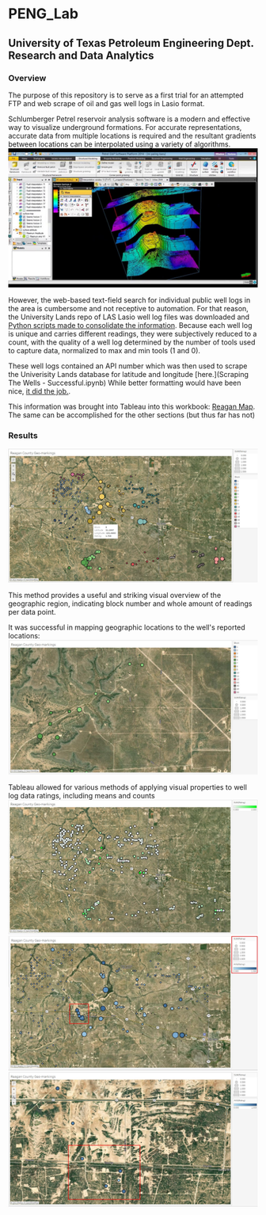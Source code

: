 # PENG_Lab
## University of Texas Petroleum Engineering Dept. Research and Data Analytics

### Overview
The purpose of this repository is to serve as a first trial for an attempted FTP and web scrape of oil and gas well logs in Lasio format.

Schlumberger Petrel reservoir analysis software is a modern and effective way to visualize underground formations. For accurate representations, accurate data from multiple locations is required and the resultant gradients between locations can be interpolated using a variety of algorithms.
![alt text](readme_images/petrel_example.jpg "Schlumberger Petrel software")

However, the web-based text-field search for individual public well logs in the area is cumbersome and not receptive to automation. For that reason, the University Lands repo of LAS Lasio well log files was downloaded and [Python scripts made to consolidate the information](LAS_Search_V2.2.ipynb). Because each well log is unique and carries different readings, they were subjectively reduced to a count, with the quality of a well log determined by the number of tools used to capture data, normalized to max and min tools (1 and 0).

These well logs contained an API number which was then used to scrape the Univerisity Lands database for latitude and longitude [here.](Scraping The Wells - Successful.ipynb) While better formatting would have been nice, [it did the job.](Macro_enabled_full_list.xlsm).

This information was brought into Tableau into this workbook: [Reagan Map](Reagan_Map.twb). The same can be accomplished for the other sections (but thus far has not)

### Results
![alt text](readme_images/Reagan_overall.jpg "Overview")

This method provides a useful and striking visual overview of the geographic region, indicating block number and whole amount of readings per data point.

It was successful in mapping geographic locations to the well's reported locations:
![alt text](readme_images/features_match_geography.jpg "Feature Map")

Tableau allowed for various methods of applying visual properties to well log data ratings, including means and counts
![alt text](readme_images/reagan_quality_color.jpg "Quality Map")
![alt text](readme_images/narrow_down.jpg "Suitable well search")
![alt text](readme_images/final_narrow_down.jpg "suitable wells")
